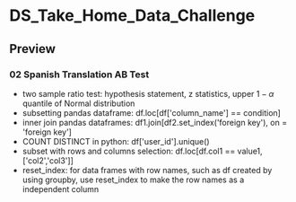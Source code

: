 # DS_Take_Home_Data_Challenge

## Preview

### 02 Spanish Translation AB Test
- two sample ratio test: hypothesis statement, z statistics, upper $1-\alpha$ quantile of Normal distribution
- subsetting pandas dataframe: df.loc[df['column_name'] == condition]
- inner join pandas dataframes: df1.join[df2.set_index('foreign key'), on = 'foreign key']
- COUNT DISTINCT in python: df['user_id'].unique()
- subset with rows and columns selection: df.loc[df.col1 == value1, ['col2','col3']]
- reset_index: for data frames with row names, such as df created by using groupby, use reset_index to make the row names as a independent column